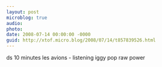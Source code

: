 ```yaml
---
layout: post
microblog: true
audio: 
photo: 
date: 2008-07-14 00:00:00 -0000
guid: http://xtof.micro.blog/2008/07/14/t857839526.html
---
```

ds 10 minutes les avions - listening iggy pop raw power
